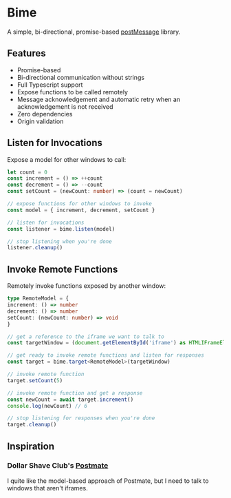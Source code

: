 # Bime

A simple, bi-directional, promise-based [postMessage](https://developer.mozilla.org/en-US/docs/Web/API/Window/postMessage) library.

## Features

- Promise-based
- Bi-directional communication without strings
- Full Typescript support
- Expose functions to be called remotely
- Message acknowledgement and automatic retry when an acknowledgement is not received
- Zero dependencies
- Origin validation

## Listen for Invocations

Expose a model for other windows to call:

```ts
let count = 0
const increment = () => ++count
const decrement = () => --count
const setCount = (newCount: number) => (count = newCount)

// expose functions for other windows to invoke
const model = { increment, decrement, setCount }

// listen for invocations
const listener = bime.listen(model)

// stop listening when you're done
listener.cleanup()
```

## Invoke Remote Functions
Remotely invoke functions exposed by another window:
```ts
type RemoteModel = {
increment: () => number
decrement: () => number
setCount: (newCount: number) => void
}

// get a reference to the iframe we want to talk to
const targetWindow = (document.getElementById('iframe') as HTMLIFrameElement).contentWindow as Window

// get ready to invoke remote functions and listen for responses
const target = bime.target<RemoteModel>(targetWindow)

// invoke remote function
target.setCount(5)

// invoke remote function and get a response
const newCount = await target.increment()
console.log(newCount) // 6

// stop listening for responses when you're done
target.cleanup()
```

## Inspiration

### Dollar Shave Club's [Postmate](https://github.com/dollarshaveclub/postmate)
I quite like the model-based approach of Postmate, but I need to talk to windows that aren't iframes.
